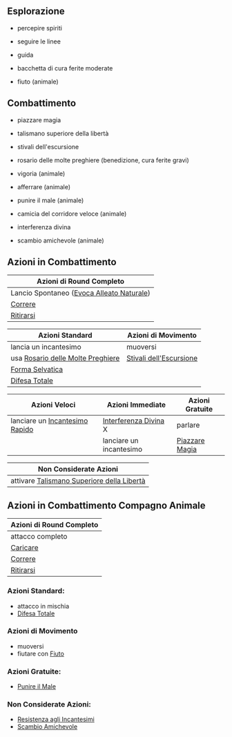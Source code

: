 
## Esplorazione
 - percepire spiriti
 - seguire le linee
 - guida
 - bacchetta di cura ferite moderate

 - fiuto (animale)

## Combattimento
 - piazzare magia
 - talismano superiore della libertà
 - stivali dell'escursione
 - rosario delle molte preghiere (benedizione, cura ferite gravi)

 - vigoria (animale)
 - afferrare (animale)
 - punire il male (animale)
 - camicia del corridore veloce (animale)

 - interferenza divina
 - scambio amichevole (animale)

## Azioni in Combattimento

| Azioni di Round Completo                                                                                             |
| -------------------------------------------------------------------------------------------------------------------- |
| Lancio Spontaneo ([Evoca Alleato Naturale](https://golarion.altervista.org/wiki/Incantesimi/Evoca_Alleato_Naturale)) |
| [Correre](https://golarion.altervista.org/wiki/Azioni_di_Round_Completo#Correre)                                     |
| [Ritirarsi](https://golarion.altervista.org/wiki/Azioni_di_Round_Completo#Ritirarsi)                                 |

| Azioni Standard                                                                                         | Azioni di Movimento                                                                       |
| ------------------------------------------------------------------------------------------------------- | ----------------------------------------------------------------------------------------- |
| lancia un incantesimo                                                                                   | muoversi                                                                                  |
| usa [Rosario delle Molte Preghiere](https://golarion.altervista.org/wiki/Rosario_delle_Molte_Preghiere) | [Stivali dell'Escursione](https://golarion.altervista.org/wiki/Stivali_dell%27Escursione) |
| [Forma Selvatica](https://golarion.altervista.org/wiki/Druido#Forma_Selvatica_(Sop))                    |                                                                                           |
| [Difesa Totale](https://golarion.altervista.org/wiki/Azioni_Standard#Difesa_Totale)                     |                                                                                           |

| Azioni Veloci                                                                             | Azioni Immediate                                                                  | Azioni Gratuite                                                                              |
| ----------------------------------------------------------------------------------------- | --------------------------------------------------------------------------------- | -------------------------------------------------------------------------------------------- |
| lanciare un [Incantesimo Rapido](https://golarion.altervista.org/wiki/Incantesimi_Rapidi) | [Interferenza Divina](https://golarion.altervista.org/wiki/Interferenza_Divina) X | parlare                                                                                      |
|                                                                                           | lanciare un incantesimo                                                           | [Piazzare Magia](https://golarion.altervista.org/wiki/Druido/Archetipi#Piazzare_Magia_(Sop)) |

| Non Considerate Azioni                                                                                              |
| ------------------------------------------------------------------------------------------------------------------- |
| attivare [Talismano Superiore della Libertà](https://golarion.altervista.org/wiki/Talismano_Superiore#Libert%C3%A0) |

## Azioni in Combattimento Compagno Animale

| Azioni di Round Completo                                                             |
| ------------------------------------------------------------------------------------ |
| attacco completo                                                                     |
| [Caricare](https://golarion.altervista.org/wiki/Carica)                              |
| [Correre](https://golarion.altervista.org/wiki/Azioni_di_Round_Completo#Correre)     |
| [Ritirarsi](https://golarion.altervista.org/wiki/Azioni_di_Round_Completo#Ritirarsi) |

### Azioni Standard:
 - attacco in mischia
 - [Difesa Totale](https://golarion.altervista.org/wiki/Azioni_Standard#Difesa_Totale)
### Azioni di Movimento
 - muoversi
 - fiutare con [Fiuto](https://golarion.altervista.org/wiki/Fiuto)
### Azioni Gratuite:
 - [Punire il Male](https://golarion.altervista.org/wiki/Paladino#Punire_il_Male_(Sop))
### Non Considerate Azioni:
 - [Resistenza agli Incantesimi](https://golarion.altervista.org/wiki/Resistenza_agli_Incantesimi)
 - [Scambio Amichevole](https://golarion.altervista.org/wiki/Scambio_Amichevole)

